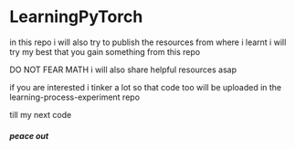 # LearningPyTorch
in this repo i will also try to publish the resources from where i learnt 
i will try my best that you gain something from this repo

DO NOT FEAR MATH 
i will also share helpful resources asap 

if you are interested
i tinker a lot so that code too will be uploaded in the learning-process-experiment repo 

till my next code 
#####  peace out
